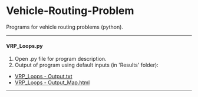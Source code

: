<!--
  Title: Vehicle-Routing-Problem
  Description: Programs for vehicle routing problems (python).
  Author:hcc38
  -->

# Vehicle-Routing-Problem
Programs for vehicle routing problems (python).
***
#### VRP_Loops.py
1. Open .py file for program description.
2. Output of program using default inputs (in 'Results' folder):
 * [VRP_Loops - Output.txt](https://github.com/hcc38/Vehicle-Routing-Problem/blob/master/Results/VRP_Loops%20-%20Output.txt)
 * [VRP_Loops - Output_Map.html](https://rawgit.com/hcc38/Vehicle-Routing-Problem/master/Results/VRP_Loops%20-%20Output_Map.html)

***
